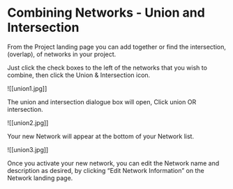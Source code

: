 # Combining Networks - Union and Intersection

From the Project landing page you can add together or find the intersection, (overlap), of networks in your project.  

Just click the check boxes to the left of the networks that you wish to combine, then click the Union & Intersection icon. 

![[union1.jpg]]

The union and intersection dialogue box will open, Click union OR intersection.

![[union2.jpg]]

Your new Network will appear at the bottom of your Network list.

![[union3.jpg]]

Once you activate your new network, you can edit the Network name and description as desired, by clicking “Edit Network Information” on the Network landing page.


